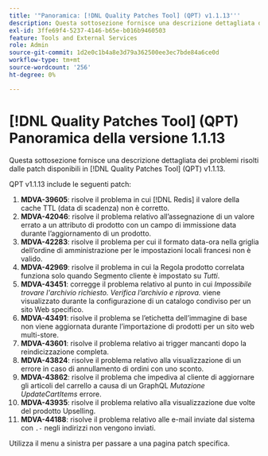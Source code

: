 ```yaml
---
title: '"Panoramica: [!DNL Quality Patches Tool] (QPT) v1.1.13'''
description: Questa sottosezione fornisce una descrizione dettagliata dei problemi risolti dalle patch disponibili in [!DNL Quality Patches Tool] (QPT) v1.1.13.
exl-id: 3ffe69f4-5237-4146-b65e-b016b9460503
feature: Tools and External Services
role: Admin
source-git-commit: 1d2e0c1b4a8e3d79a362500ee3ec7bde84a6ce0d
workflow-type: tm+mt
source-wordcount: '256'
ht-degree: 0%

---
```


# [!DNL Quality Patches Tool] (QPT) Panoramica della versione 1.1.13

Questa sottosezione fornisce una descrizione dettagliata dei problemi risolti dalle patch disponibili in [!DNL Quality Patches Tool] (QPT) v1.1.13.

QPT v1.1.13 include le seguenti patch:

1. **MDVA-39605**: risolve il problema in cui [!DNL Redis] il valore della cache TTL (data di scadenza) non è corretto.
1. **MDVA-42046**: risolve il problema relativo all’assegnazione di un valore errato a un attributo di prodotto con un campo di immissione data durante l’aggiornamento di un prodotto.
1. **MDVA-42283**: risolve il problema per cui il formato data-ora nella griglia dell’ordine di amministrazione per le impostazioni locali francesi non è valido.
1. **MDVA-42969**: risolve il problema in cui la Regola prodotto correlata funziona solo quando Segmento cliente è impostato su *Tutti*.
1. **MDVA-43451**: corregge il problema relativo al punto in cui *Impossibile trovare l&#39;archivio richiesto. Verifica l’archivio e riprova.* viene visualizzato durante la configurazione di un catalogo condiviso per un sito Web specifico.
1. **MDVA-43491**: risolve il problema se l’etichetta dell’immagine di base non viene aggiornata durante l’importazione di prodotti per un sito web multi-store.
1. **MDVA-43601**: risolve il problema relativo ai trigger mancanti dopo la reindicizzazione completa.
1. **MDVA-43824**: risolve il problema relativo alla visualizzazione di un errore in caso di annullamento di ordini con uno sconto.
1. **MDVA-43862**: risolve il problema che impediva al cliente di aggiornare gli articoli del carrello a causa di un GraphQL *Mutazione UpdateCartItems* errore.
1. **MDVA-43935**: risolve il problema relativo alla visualizzazione due volte del prodotto Upselling.
1. **MDVA-44188**: risolve il problema relativo alle e-mail inviate dal sistema con `.-` negli indirizzi non vengono inviati.

Utilizza il menu a sinistra per passare a una pagina patch specifica.
